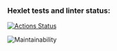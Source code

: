 ### Hexlet tests and linter status:
[![Actions Status](https://github.com/SVREYACH/frontend-project-44/actions/workflows/hexlet-check.yml/badge.svg)](https://github.com/SVREYACH/frontend-project-44/actions)

![Maintainability](https://api.codeclimate.com/v1/badges/f243d1b3923805a4806c/maintainability)
